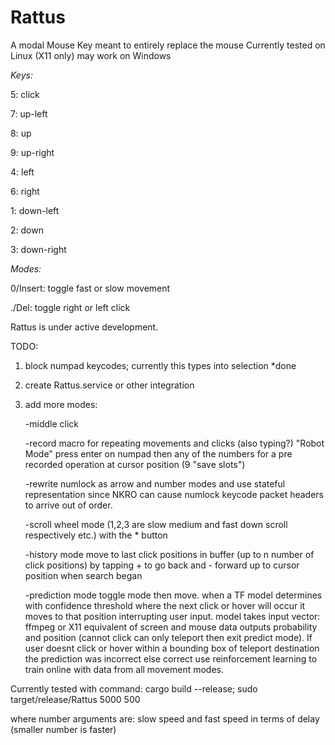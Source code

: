 # Rattus
A modal Mouse Key meant to entirely replace the mouse Currently tested on Linux (X11 only) may work on Windows

*Keys:*

5: click

7: up-left

8: up

9: up-right

4: left

6: right

1: down-left

2: down

3: down-right

*Modes:*

0/Insert: toggle fast or slow movement

./Del: toggle right or left click

Rattus is under active development.

TODO: 

1. block numpad keycodes; currently this types into selection *done
2. create Rattus.service or other integration
3. add more modes: 
   
   -middle click
   
   -record macro for repeating movements and clicks (also typing?) "Robot Mode"
      press enter on numpad then any of the numbers for a pre recorded operation at cursor position
      (9 "save slots")
   
   -rewrite numlock as arrow and number modes and use stateful representation since NKRO can cause numlock 
    keycode packet headers to arrive out of order.
   
   -scroll wheel mode (1,2,3 are slow medium and fast down scroll respectively etc.) with the * button
   
   -history mode move to last click positions in buffer (up to n number of click positions) by tapping + to go back 
    and - forward up to cursor position when search began
    
   -prediction mode toggle mode then move. when a TF model determines with confidence threshold where the next click or hover will occur it
    moves to that position interrupting user input. model takes input vector: ffmpeg or X11 equivalent of screen and mouse data outputs 
    probability and position (cannot click can only teleport then exit predict mode). If user doesnt click or hover within a bounding box 
    of teleport destination the prediction was incorrect else correct use reinforcement learning to train online with data from all movement 
    modes.
    


Currently tested with command:
cargo build --release; sudo target/release/Rattus 5000 500

where number arguments are: slow speed and fast speed in terms of delay (smaller number is faster)
